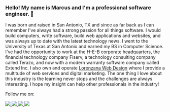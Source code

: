 ### Hello! My name is Marcus and I'm a professional software engineer. 👋

<!--
**MeesterMarcus/MeesterMarcus** is a ✨ _special_ ✨ repository because its `README.md` (this file) appears on your GitHub profile.

Here are some ideas to get you started:

- 🔭 I’m currently working on ...
- 🌱 I’m currently learning ...
- 👯 I’m looking to collaborate on ...
- 🤔 I’m looking for help with ...
- 💬 Ask me about ...
- 📫 How to reach me: ...
- 😄 Pronouns: ...
- ⚡ Fun fact: ...
-->

I was born and raised in San Antonio, TX and since as far back as I can remember I've always had a strong passion for all things software. I would build computers, write software, build web applications and websites, and was always up to date with the latest technology news. I went to the University of Texas at San Antonio and earned my BS in Computer Science. I've had the opportunity to work at the H-E-B corporate headquarters, the financial technology company Fiserv, a technology consulting company called Terazo, and now with a modern warranty software company called Extend Inc. I also own and operate [Lorenzana Web Design](https://www.lorenzanadesigns.com)  where I provide a multitude of web services and digital marketing. The one thing I love about this industry is the learning never stops and the challenges are always interesting. I hope my insight can help other professionals in the industry!

Follow me on:

<a href="https://www.linkedin.com/in/lorenzanamarcus/">
    <img src="https://img.shields.io/badge/linkedin-%230077B5.svg?&style=for-the-badge&logo=linkedin&logoColor=white" />
</a>
  
<a href="https://www.instagram.com/lorenzana_web">
   <img src="https://img.shields.io/badge/instagram-%23E4405F.svg?&style=for-the-badge&logo=instagram&logoColor=white" />        
</a>

<a href="https://www.facebook.com/lorenzanaweb">
   <img src="https://img.shields.io/badge/facebook-%231877F2.svg?&style=for-the-badge&logo=facebook&logoColor=white" />        
</a>

<a href="https://twitter.com/lorenzana_web">
   <img src="https://img.shields.io/badge/twitter-%231DA1F2.svg?&style=for-the-badge&logo=twitter&logoColor=white" />        
</a>
